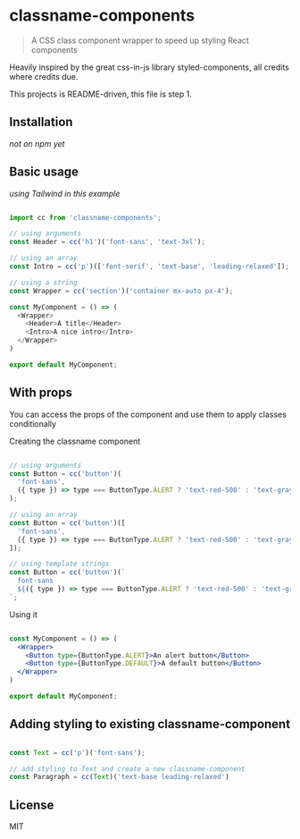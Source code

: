 # classname-components

> A CSS class component wrapper to speed up styling React components

Heavily inspired by the great css-in-js library styled-components, all credits where credits due.

This projects is README-driven, this file is step 1.

## Installation

*not on npm yet*

## Basic usage

*using Tailwind in this example*

```js

import cc from 'classname-components';

// using arguments
const Header = cc('h1')('font-sans', 'text-3xl');

// using an array
const Intro = cc('p')(['font-serif', 'text-base', 'leading-relaxed']);

// using a string
const Wrapper = cc('section')('container mx-auto px-4');

const MyComponent = () => (
  <Wrapper>
    <Header>A title</Header>
    <Intro>A nice intro</Intro>
  </Wrapper>
)

export default MyComponent;

```

## With props

You can access the props of the component and use them to apply classes conditionally

Creating the classname component

```jsx

// using arguments
const Button = cc('button')(
  'font-sans',
  ({ type }) => type === ButtonType.ALERT ? 'text-red-500' : 'text-gray-500'
);

// using an array
const Button = cc('button')([
  'font-sans',
  ({ type }) => type === ButtonType.ALERT ? 'text-red-500' : 'text-gray-500'
]);

// using template strings
const Button = cc('button')(`
  font-sans
  ${({ type }) => type === ButtonType.ALERT ? 'text-red-500' : 'text-gray-500')}
`;


```

Using it

```jsx

const MyComponent = () => (
  <Wrapper>
    <Button type={ButtonType.ALERT}>An alert button</Button>
    <Button type={ButtonType.DEFAULT}>A default button</Button>
  </Wrapper>
)

export default MyComponent;

```

## Adding styling to existing classname-component

```jsx

const Text = cc('p')('font-sans');

// add styling to Text and create a new classname-component
const Paragraph = cc(Text)('text-base leading-relaxed')

```


## License

MIT